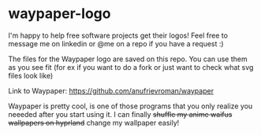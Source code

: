 # waypaper-logo

I'm happy to help free software projects get their logos! Feel free to message me on linkedin or @me on a repo if you have a request :)

The files for the Waypaper logo are saved on this repo. You can use them as you see fit (for ex if you want to do a fork or just want to check what svg files look like)

Link to Waypaper: https://github.com/anufrievroman/waypaper

Waypaper is pretty cool, is one of those programs that you only realize you neeeded after you start using it. I can finally <strike>shuffle my anime waifus wallpapers on hyprland</strike> change my wallpaper easily!
